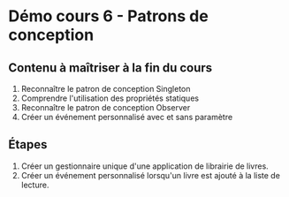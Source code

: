 # Démo cours 6 - Patrons de conception

## Contenu à maîtriser à la fin du cours

1. Reconnaître le patron de conception Singleton
2. Comprendre l'utilisation des propriétés statiques
3. Reconnaître le patron de conception Observer
4. Créer un événement personnalisé avec et sans paramètre

## Étapes

1.  Créer un gestionnaire unique d'une application de librairie de livres.
2.  Créer un événement personnalisé lorsqu'un livre est ajouté à la liste de lecture.
